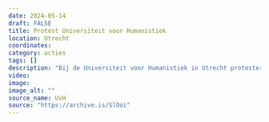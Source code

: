 ```yaml
---
date: 2024-05-14
draft: FALSE
title: Protest Universiteit voor Humanistiek
location: Utrecht
coordinates: 
category: acties
tags: []
description: "Bij de Universiteit voor Humanistiek in Utrecht protesteren studenten en docenten voor Gaza. Zij roepen hun universiteit op om zich uit te spreken tegen de genocide."
video: 
image: 
image_alt: ""
source_name: UvH
source: "https://archive.is/SlOoi"
---
```

